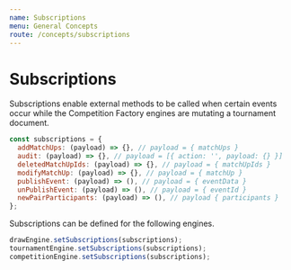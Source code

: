 ```yaml
---
name: Subscriptions
menu: General Concepts
route: /concepts/subscriptions
---
```


# Subscriptions

Subscriptions enable external methods to be called when certain events occur while the Competition Factory engines are mutating a tournament document.

```js
const subscriptions = {
  addMatchUps: (payload) => {}, // payload = { matchUps }
  audit: (payload) => {}, // payload = [{ action: '', payload: {} }]
  deletedMatchUpIds: (payload) => {}, // payload = { matchUpIds }
  modifyMatchUp: (payload) => {}, // payload = { matchUp }
  publishEvent: (payload) => (), // payload = { eventData }
  unPublishEvent: (payload) => (), // payload = { eventId }
  newPairParticipants: (payload) => (), // payload { participants }
};
```

Subscriptions can be defined for the following engines.

```js
drawEngine.setSubscriptions(subscriptions);
tournamentEngine.setSubscriptions(subscriptions);
competitionEngine.setSubscriptions(subscriptions);
```
